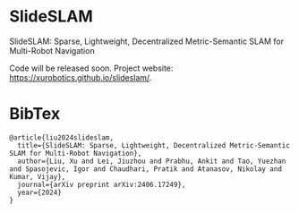 # SlideSLAM
SlideSLAM: Sparse, Lightweight, Decentralized Metric-Semantic SLAM for Multi-Robot Navigation

Code will be released soon. Project website: https://xurobotics.github.io/slideslam/.


# BibTex
```
@article{liu2024slideslam,
  title={SlideSLAM: Sparse, Lightweight, Decentralized Metric-Semantic SLAM for Multi-Robot Navigation},
  author={Liu, Xu and Lei, Jiuzhou and Prabhu, Ankit and Tao, Yuezhan and Spasojevic, Igor and Chaudhari, Pratik and Atanasov, Nikolay and Kumar, Vijay},
  journal={arXiv preprint arXiv:2406.17249},
  year={2024}
}
```
